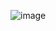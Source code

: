 ![image](https://github.com/Steellgold/colors/assets/51505384/94ad6fb6-2b09-4c99-8cfa-24c5a16997dd)
